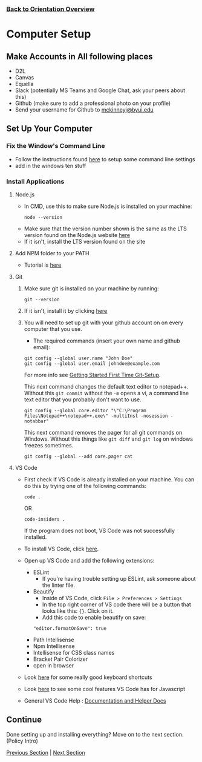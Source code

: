 ### [Back to Orientation Overview](./)

# Computer Setup

## Make Accounts in All following places

*   D2L
*   Canvas
*   Equella
*   Slack (potentially MS Teams and Google Chat, ask your peers about this)
*   Github (make sure to add a professional photo on your profile)
*   Send your username for Github to mckinneyj@byui.edu


## Set Up Your Computer

### Fix the Window's Command Line
*   Follow the instructions found <a href="https://github.com/byuicampuscd/cmd-settings" target="_blank">here</a> to setup some command line settings
*   add in the  windows ten stuff

### Install Applications
1. Node.js
    * In CMD, use this to make sure Node.js is installed on your machine: 
        ```
        node --version
        ```
    *   Make sure that the version number shown is the same as the LTS version found on the Node.js website <a href="https://nodejs.org/en/" target="_blank">here</a>
    * If it isn't, install the LTS version found on the site

2. Add NPM folder to your PATH
    *   Tutorial is <a href="https://docs.google.com/a/byui.edu/document/d/1g1SZvtLB56bxmMxzY-TIhVmaEgHKbnGrdxfiZpJ427c/edit?usp=sharing" target="_blank">here</a>

3. Git
    1. Make sure git is installed on your machine by running: 
        ```
        git --version
        ```
    2. If it isn't, install it by clicking <a href="https://git-scm.com/download/win" target="_blank">here</a>

    3. You will need to set up git with your github account on on every computer that you use. 
        * The required commands (insert your own name and github email): 
       
        ```
        git config --global user.name "John Doe"
        git config --global user.email johndoe@example.com
        ```
        For more info see <a href="https://git-scm.com/book/en/v2/Getting-Started-First-Time-Git-Setup" target="_blank">Getting Started First Time Git-Setup</a>. 

        This next command changes the default text editor to notepad++. Without this `git commit` without the `-m` opens a vi, a command line text editor that you probably don't want to use.
            
        ```
        git config --global core.editor "\"C:\Program Files\Notepad++\notepad++.exe\" -multiInst -nosession -notabbar"
        ```

        This next command removes the pager for all git commands on Windows. Without this things like `git diff` and `git log` on windows freezes sometimes.
        
        ```
        git config --global --add core.pager cat
        ```

4. VS Code
    * First check if VS Code is already installed on your machine. You can do this by trying one of the following commands:
        ```
        code .
        ```
        OR
        ```
        code-insiders .
        ```
        If the program does not boot, VS Code was not successfully installed.

    * To install VS Code, click <a href="https://go.microsoft.com/fwlink/?LinkID=534107" target="_blank">here</a>.
    * Open up VS Code and add the following extensions: 
        * ESLint
            * If you're having trouble setting up ESLint, ask someone about the linter file. 
        * Beautify
            * Inside of VS Code, click `File > Preferences > Settings`
            * In the top right corner of VS code there will be a button that looks like this: `{}`. Click on it.
            * Add this code to enable beautify on save:
            ```
            "editor.formatOnSave": true
            ```
        * Path Intellisense
        * Npm Intellisense
        * Intellisense for CSS class names
        * Bracket Pair Colorizer
        * open in browser
    * Look <a href="https://code.visualstudio.com/docs/editor/codebasics" target="_blank">here</a> for some really good keyboard shortcuts
    * Look <a href="https://code.visualstudio.com/docs/languages/javascript" target="_blank">here</a> to see some cool features VS Code has for Javascript
    * General VS Code Help : <a href="https://code.visualstudio.com/docs" target="_blank">Documentation and Helper Docs</a>

## Continue
Done setting up and installing everything? Move on to the next section. (Policy Intro)

[Previous Section](./) | [Next Section](./2.%20policyIntro.md)


